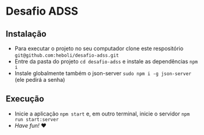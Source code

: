 # Desafio ADSS

## Instalação

*   Para executar o projeto no seu computador clone este respositório `git@github.com:heboli/desafio-adss.git` 
*   Entre da pasta do projeto `cd desafio-adss` e instale as dependências `npm i`
*   Instale globalmente também o json-server `sudo npm i -g json-server` (ele pedirá a senha)

## Execução
*   Inicie a aplicação `npm start` e, em outro terminal, inicie o servidor `npm run start:server`
*   _Have fun!_ :heart:
